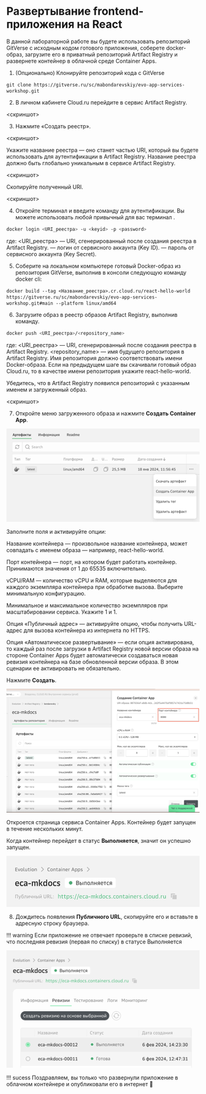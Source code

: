 # Развертывание frontend-приложения на React

В данной лабораторной работе вы будете использовать репозиторий GitVerse с исходным кодом готового приложения, соберете docker-образ, загрузите его в приватный репозиторий Artifact Registry и развернете контейнер в облачной среде Container Apps.

1. (Опционально) Клонируйте репозиторий кода c GitVerse
```
git clone https://gitverse.ru/sc/mabondarevskiy/evo-app-services-workshop.git
``` 

2. В личном кабинете Cloud.ru перейдите в сервис Artifact Registry.

<скриншот>


3. Нажмите «Создать реестр».

<скриншот>


Укажите название реестра — оно станет частью URI, который вы будете использовать для аутентификации в Artifact Registry. Название реестра должно быть глобально уникальным в сервисе Artifact Registry. 

<скриншот>


Скопируйте полученный URI.

<скриншот>


4. Откройте терминал и введите команду для аутентификации. Вы можете использовать любой привычный для вас терминал .

```bash
docker login <URI_реестра> -u <keyid> -p <password>
```
где: 
<URI_реестра> — URI, сгенерированный после создания реестра в Artifact Registry.
<keyid> — логин от сервисного аккаунта (Key ID).
<password> — пароль от сервисного аккаунта (Key Secret).


5. Cоберите на локальном компьютере готовый Docker-образ из репозитория GitVerse, выполнив в консоли следующую команду docker cli: 

```shell
docker build --tag <Название_реестра>.cr.cloud.ru/react-hello-world https://gitverse.ru/sc/mabondarevskiy/evo-app-services-workshop.git#main --platform linux/amd64
```

6. Загрузите образ в реестр образов Artifact Registry, выполнив команду.

```bash
docker push <URI_реестра>/<repository_name>
```

где: 
<URI_реестра> — URI, сгенерированный после создания реестра в Artifact Registry.
<repository_name> — имя будущего репозитория в Artifact Registry. 
Имя репозитория должно соответствовать имени Docker-образа. Если на предыдущем шаге вы скачивали готовый образ Cloud.ru, то в качестве имени репозитория укажите react-hello-world.


Убедитесь, что в Artifact Registry появился репозиторий с указанным именем и загруженный образ. 

<скриншот>


7. Откройте меню загруженного образа и нажмите **Создать Container App**. 

![revision-running](images/run_from_ar.png)


Заполните поля и активируйте опции:


Название контейнера — произвольное название контейнера, может совпадать с именем образа — например, react-hello-world.


Порт контейнера — порт, на котором будет работать контейнер.
Принимаются значения от 1 до 65535 включительно.


vCPU/RAM — количество vCPU и RAM, которые выделяются для каждого экземпляра контейнера при обработке вызова. Выберите минимальную конфигурацию.


Минимальное и максимальное количество экземпляров при масштабировании сервиса. Укажите 1 и 1. 


Опция «Публичный адрес» — активируйте опцию, чтобы получить URL-адрес для вызова контейнера из интернета по HTTPS.


Опция «Автоматическое развертывание» — если опция активирована, то каждый раз после загрузки в Artifact Registry новой версии образа на стороне Container Apps будет автоматически создаваться новая ревизия контейнера на базе обновленной версии образа. В этом сценарии ее активировать не обязательно. 


Нажмите **Создать**.

![run_from_ar_form](images/run_from_ar_form.png)

Откроется страница сервиса Container Apps. 
Контейнер будет запущен в течение нескольких минут.

Когда контейнер перейдет в статус **Выполняется**, значит он успешно запущен.

![revision-running](images/ca_running.png)


8. Дождитесь появления **Публичного URL**, скопируйте его и вставьте в адресную строку браузера. 


!!! warning
    Если приложение не отвечает проверьте в списке ревизий, что последняя ревизия (первая по списку) в статусе Выполняется

![revision-running](images/revision_running.png)
    
!!! sucess
    Поздравляем, вы только что развернули приложение в облачном контейнере и опубликовали его в интернет 🙌 
